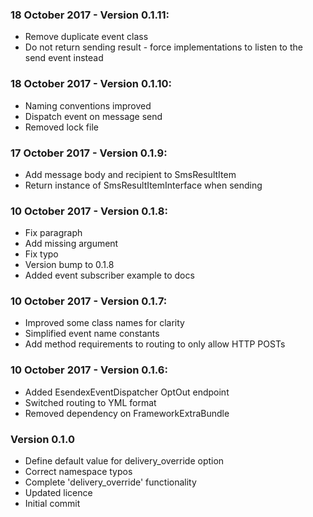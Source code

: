 ### 18 October 2017 - Version 0.1.11:
 - Remove duplicate event class
 - Do not return sending result - force implementations to listen to the send event instead

### 18 October 2017 - Version 0.1.10:
 - Naming conventions improved
 - Dispatch event on message send
 - Removed lock file

### 17 October 2017 - Version 0.1.9:
 - Add message body and recipient to SmsResultItem
 - Return instance of SmsResultItemInterface when sending

### 10 October 2017 - Version 0.1.8:
 - Fix paragraph
 - Add missing argument
 - Fix typo
 - Version bump to 0.1.8
 - Added event subscriber example to docs

### 10 October 2017 - Version 0.1.7:
 - Improved some class names for clarity
 - Simplified event name constants
 - Add method requirements to routing to only allow HTTP POSTs

### 10 October 2017 - Version 0.1.6:
 - Added EsendexEventDispatcher OptOut endpoint
 - Switched routing to YML format
 - Removed dependency on FrameworkExtraBundle

### Version 0.1.0
 - Define default value for delivery_override option
 - Correct namespace typos
 - Complete 'delivery_override' functionality
 - Updated licence
 - Initial commit

